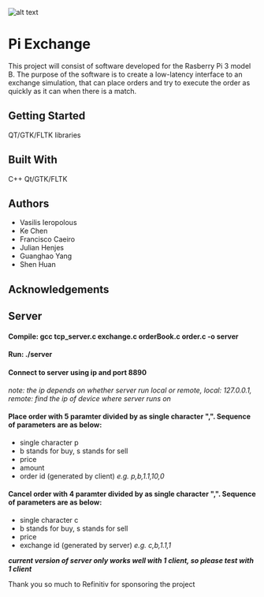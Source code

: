 ![alt text]( https://i.imgur.com/k2kruGl.png "Logo Title Text 1")

# Pi Exchange 

This project will consist of software developed for the Rasberry Pi 3 model B. The purpose of the software is to create a low-latency interface to an exchange simulation, that can place orders and try to execute the order as quickly as it can when there is a match. 

Getting Started
------
QT/GTK/FLTK libraries 

Built With 
------
C++
Qt/GTK/FLTK


Authors
------

* Vasilis Ieropolous
* Ke Chen
* Francisco Caeiro
* Julian Henjes
* Guanghao Yang
* Shen Huan 

Acknowledgements
------

Server
------
#### 	Compile: gcc tcp_server.c exchange.c orderBook.c order.c -o server
#### 	Run: ./server
#### 	Connect to server using ip and port 8890
*note: the ip depends on whether server run local or remote, local: 127.0.0.1, remote: find the ip of device where server runs on*
	
#### 	Place order with 5 paramter divided by as single character ",". Sequence of parameters are as below:
* single character p
* b stands for buy, s stands for sell
* price
* amount
* order id (generated by client)
*e.g. p,b,1.1,10,0*
#### 	Cancel order with 4 paramter divided by as single character ",". Sequence of parameters are as below:
* single character c
* b stands for buy, s stands for sell
* price
* exchange id (generated by server)
*e.g. c,b,1.1,1*



***current version of server only works well with 1 client, so please test with 1 client***
	
	
	
	
Thank you so much to Refinitiv for sponsoring the project
